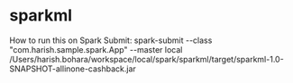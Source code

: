 # sparkml

How to run this on Spark Submit:
spark-submit --class "com.harish.sample.spark.App" --master local /Users/harish.bohara/workspace/local/spark/sparkml/target/sparkml-1.0-SNAPSHOT-allinone-cashback.jar

